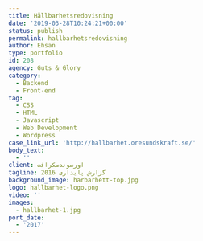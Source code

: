 ```yaml
---
title: Hållbarhetsredovisning
date: '2019-03-28T10:24:21+00:00'
status: publish
permalink: hallbarhetsredovisning
author: Ehsan
type: portfolio
id: 208
agency: Guts & Glory
category:
  - Backend
  - Front-end
tag:
  - CSS
  - HTML
  - Javascript
  - Web Development
  - Wordpress
case_link_url: 'http://hallbarhet.oresundskraft.se/'
body_text:
  - ''
client: اورسوندسکرافت
tagline: گزارش پایداری 2016
background_image: harbarhett-top.jpg
logo: hallbarhet-logo.png
video: ''
images:
  - hallbarhet-1.jpg
port_date:
  - '2017'
---
```


